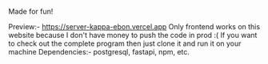 Made for fun!

Preview:- https://server-kappa-ebon.vercel.app
Only frontend works on this website because I don't have money to push the code in prod :(
If you want to check out the complete program then just clone it and run it on your machine
Dependencies:- postgresql, fastapi, npm, etc.
